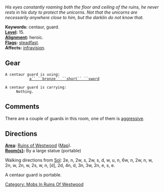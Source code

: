 *His eyes constantly roaming both the floor and ceiling of the ruins, he
never rests in his duty to protect the unicorns. Not that the unicorns
are necessarily anywhere close to him, but the darklin do not know
that.*

**Keywords:** centaur, guard.  
**[Level](Level "wikilink"):** 15.  
**[Alignment](Alignment "wikilink"):** heroic.  
**[Flags](:Category:_Mob_Types "wikilink"):**
[steadfast](Sentinel_Mobs "wikilink").  
**Affects:** [infravision](Infravision "wikilink").  

## Gear

`A centaur guard is using:`  
<wielded>`           `[`a`` ``bronze`` ``short`` ``sword`](Bronze_Short_Sword "wikilink")

`A centaur guard is carrying:`  
`     Nothing.`

## Comments

There are a couple of guards in this room, one of them is
[aggressive](Aggressive_Mobs "wikilink").

## Directions

**[Area](:Category:_Areas "wikilink"):** [Ruins of
Westwood](:Category:_Ruins_Of_Westwood "wikilink")
([Map](Ruins_Of_Westwood_Map "wikilink")).  
**[Room{s}](:Category:_Rooms "wikilink"):** By a large statue (portable)

Walking directions from [Sol](Sol "wikilink"): 2e, n, 2w, s, 2w, s, d,
w, u, n, 6w, n, 2w, n, w, 2n, w, 2n, w, 2s, w, n, \[d\], 2d, 4n, d, 3n,
3w, 2n, e, s, e.

A centaur guard is portable.  

[Category: Mobs In Ruins Of
Westwood](Category:_Mobs_In_Ruins_Of_Westwood "wikilink")
